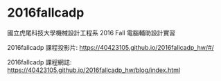 # 2016fallcadp

國立虎尾科技大學機械設計工程系 2016 Fall 電腦輔助設計實習

2016fallcadp 課程投影片: https://40423105.github.io/2016fallcadp_hw/#/

2016fallcadp 課程網誌: https://40423105.github.io/2016fallcadp_hw/blog/index.html
